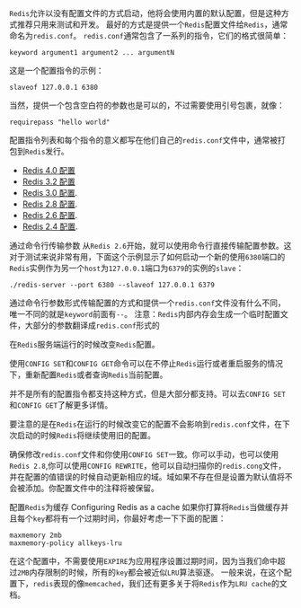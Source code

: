 `Redis`允许以没有配置文件的方式启动，他将会使用内置的默认配置，但是这种方式推荐只用来测试和开发。
最好的方式是提供一个`Redis`配置文件给`Redis`，通常命名为`redis.conf`。
`redis.conf`通常包含了一系列的指令，它们的格式很简单：
```
keyword argument1 argument2 ... argumentN
```
这是一个配置指令的示例：
```
slaveof 127.0.0.1 6380
```
当然，提供一个包含空白符的参数也是可以的，不过需要使用引号包裹，就像：
```
requirepass "hello world"
```
配置指令列表和每个指令的意义都写在他们自己的`redis.conf`文件中，通常被打包到`Redis`发行。
- [Redis 4.0 配置][1]
- [Redis 3.2 配置][2]
- [Redis 3.0 配置][3].
- [Redis 2.8 配置][4].
- [Redis 2.6 配置][5].
- [Redis 2.4 配置][6].

通过命令行传输参数
从`Redis 2.6`开始，就可以使用命令行直接传输配置参数。这对于测试来说非常有用，下面这个示例显示了如何启动一个新的使用`6380`端口的`Redis`实例作为另一个`host`为`127.0.0.1`端口为`6379`的实例的`slave`：
```
./redis-server --port 6380 --slaveof 127.0.0.1 6379
```
通过命令行参数形式传输配置的方式和提供一个`redis.conf`文件没有什么不同，唯一不同的就是`keyword`前面有`--`。
注意：`Redis`内部内存会生成一个临时配置文件，大部分的参数翻译成`redis.conf`形式的


在`Redis`服务端运行的时候改变`Redis`配置。

使用`CONFIG SET`和`CONFIG GET`命令可以在不停止`Redis`运行或者重启服务的情况下，重新配置`Redis`或者查询`Redis`当前配置。

并不是所有的配置指令都支持这种方式，但是大部分都支持。可以去`CONFIG SET`和`CONFIG GET`了解更多详情。

要注意的是在`Redis`在运行的时候改变它的配置不会影响到`redis.conf`文件，在下次启动的时候`Redis`将继续使用旧的配置。

确保修改`redis.conf`文件和你使用`CONFIG SET`一致。你可以手动，也可以使用`Redis 2.8`,你可以使用`CONFIG REWRITE`，他可以自动扫描你的`redis.cong`文件，并在配置的值错误的时候自动更新相应的域。域如果不存在但是设置为默认值将不会被添加。你配置文件中的注释将被保留。

配置`Redis`为缓存
Configuring Redis as a cache
如果你打算将`Redis`当做缓存并且每个`key`都将有一个过期时间，你最好考虑一下下面的配置：
```
maxmemory 2mb
maxmemory-policy allkeys-lru
```
在这个配置中，不需要使用`EXPIRE`为应用程序设置过期时间，因为当我们命中超过`2MB`内存限制的时候，所有的`key`都会被近似`LRU`算法驱逐。
一般来说，在这个配置下，`redis`表现的像`memcached`，我们还有更多关于将`Redis`作为`LRU cache`的文档。


  [1]: https://raw.githubusercontent.com/antirez/redis/4.0/redis.conf
  [2]: https://raw.githubusercontent.com/antirez/redis/3.0/redis.conf.
  [3]: https://raw.githubusercontent.com/antirez/redis/3.0/redis.conf
  [4]: https://raw.githubusercontent.com/antirez/redis/2.8/redis.conf
  [5]: https://raw.githubusercontent.com/antirez/redis/2.6/redis.conf
  [6]: https://raw.githubusercontent.com/antirez/redis/2.4/redis.conf
